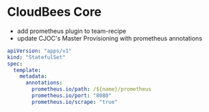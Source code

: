 # CloudBees Core

* add prometheus plugin to team-recipe
* update CJOC's Master Provisioning with prometheus annotations

```yaml
apiVersion: "apps/v1"
kind: "StatefulSet"
spec:
  template:
    metadata:
      annotations:
        prometheus.io/path: /${name}/prometheus
        prometheus.io/port: "8080"
        prometheus.io/scrape: "true"
```
